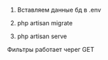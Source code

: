 1. Вставляем данные бд в .env
 
2. php artisan migrate
  
3. php artisan serve

Фильтры работает черег GET 
